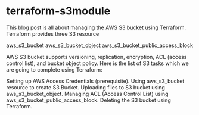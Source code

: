 # terraform-s3module
This blog post is all about managing the AWS S3 bucket using Terraform. Terraform provides three S3 resource

aws_s3_bucket
aws_s3_bucket_object
aws_s3_bucket_public_access_block

AWS S3 bucket supports versioning, replication, encryption, ACL (access control list), and bucket object policy. Here is the list of S3 tasks which we are going to complete using Terraform: 

Setting up AWS Access Credentials (prerequisite).
Using aws_s3_bucket resource to create S3 Bucket.
Uploading files to S3 bucket using aws_s3_bucket_object.
Managing ACL (Access Control List) using aws_s3_bucket_public_access_block.
Deleting the S3 bucket using Terraform.